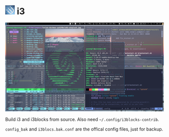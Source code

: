# ![Logo](logo-30.png) i3

![](i3wm.png)

Build i3 and i3blocks from source. Also need `~/.config/i3blocks-contrib`.

`config_bak` and `i3blocs.bak.conf` are the offical config files, just for backup.
